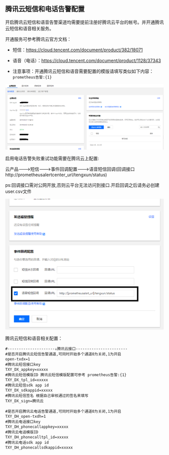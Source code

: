 ## 腾讯云短信和电话告警配置

开启腾讯云短信和语音告警渠道均需要提前注册好腾讯云平台的帐号。并开通腾讯云短信和语音相关服务。

开通服务可参考腾讯云官方文档：

* 短信：https://cloud.tencent.com/document/product/382/18071

* 语音（电话）：https://cloud.tencent.com/document/product/1128/37343

* 注意事项：开通腾讯云短信和语音需要配置的模版请填写类似如下内容：`prometheus告警:{1}`

![tengxun1](../tengxun1.png)

启用电话告警失败重试功能需要在腾讯云上配置:

云产品--->短信--->事件回调配置--->语音短信回调(回调接口 http://prometheusalertcenter_url/tengxun/status)

ps:回调接口需对公网开放,否则云平台无法访问到接口.开启回调之后请务必创建user.csv文件

![tengxun2](../tengxun2.png)

腾讯云短信和语音相关配置：

```
#---------------------↓腾讯云接口-----------------------
#是否开启腾讯云短信告警通道,可同时开始多个通道0为关闭,1为开启
open-txdx=1
#腾讯云短信接口key
TXY_DX_appkey=xxxxx
#腾讯云短信模版ID 腾讯云短信模版配置可参考 prometheus告警:{1}
TXY_DX_tpl_id=xxxxx
#腾讯云短信sdk app id
TXY_DX_sdkappid=xxxxx
#腾讯云短信签名 根据自己审核通过的签名来填写
TXY_DX_sign=腾讯云

#是否开启腾讯云电话告警通道,可同时开始多个通道0为关闭,1为开启
TXY_DH_open-txdh=1
#腾讯云电话接口key
TXY_DH_phonecallappkey=xxxxx
#腾讯云电话模版ID
TXY_DH_phonecalltpl_id=xxxxx
#腾讯云电话sdk app id
TXY_DH_phonecallsdkappid=xxxxx
```